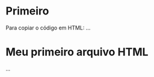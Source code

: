 # Primeiro 

Para copiar o código em HTML:
...
<html>
  <h1>Meu primeiro arquivo HTML</h1>
</html>
...
